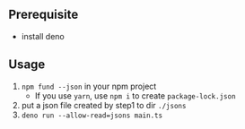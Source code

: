 ## Prerequisite

- install deno

## Usage

1. `npm fund --json` in your npm project
   - If you use `yarn`, use `npm i` to create `package-lock.json`
1. put a json file created by step1 to dir `./jsons`
1. `deno run --allow-read=jsons main.ts`
